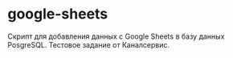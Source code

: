 # google-sheets
Скрипт для добавления данных с Google Sheets в базу данных PosgreSQL. Тестовое задание от Каналсервис.
